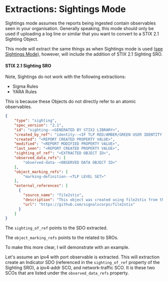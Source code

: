 # Extractions: Sightings Mode

Sightings mode assumes the reports being ingested contain observables seen in your organisation. Generally speaking, this mode should only be used if uploading a log line or similar that you want to convert to a STIX 2.1 Sighting Object.

This mode will extract the same things as when Sightings mode is used ([see Sightings Mode](/extractions-analysis-mode.md)), however, will include the addition of STIX 2.1 Sighting SRO.

#### STIX 2.1 Sighting SRO

Note, Sightings do not work with the following extractions:

* Sigma Rules
* YARA Rules

This is because these Objects do not directly refer to an atomic observables.

```json
{
	"type": "sighting",
    "spec_version": "2.1",
    "id": "sighting--<GENERATED BY STIX2 LIBRARY>",
    "created_by_ref": "identity--<IF TLP RED/AMBER/GREEN USER IDENTITY ID>",
    "created": "<REPORT CREATED PROPERTY VALUE>",
    "modified": "<REPORT MODIFIED PROPERTY VALUE>",
    "last_seen": "<REPORT CREATED PROPERTY VALUE>",
    "sighting_of_ref": "<EXTRACTED OBJECT ID>",
    "observed_data_refs": [
    	"observed-data--<OBSERVED DATA OBJECT ID>"
    ],
    "object_marking_refs": [
    	"marking-definition--<TLP LEVEL SET>"
    ],
    "external_references": [
      {
        "source_name": "file2stix",
        "description": "This object was created using file2stix from the Signals Corps.",
        "url": "https://github.com/signalscorps/file2stix"
      }
    ]
}
```

The `sighting_of_ref` points to the SDO extracted.

The `object_marking_refs` points to the related to SROs.

To make this more clear, I will demonstrate with an example.

Let's assume an ipv4 with port observable is extracted. This will extraction create an Indicator SDO (referenced in the `sighting_of_ref` property of the Sighting SRO), a ipv4-addr SCO, and network-traffic SCO. It is these two SCOs that are listed under the `observed_data_refs` property.